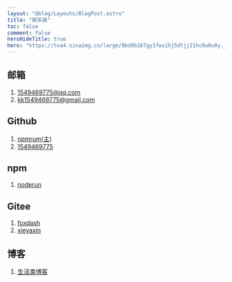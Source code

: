 ```yaml
---
layout: "@blog/Layouts/BlogPost.astro"
title: "联系我"
toc: false
comment: false
heroHideTitle: true
hero: "https://tva4.sinaimg.cn/large/9bd9b167gy1fwsihj5dtjj21hc0u0u0y.jpg"
---
```

## 邮箱
1. 1549469775@qq.com
2. kk1549469775@gmail.com

## Github
1. [npmrum(主)](https://github.com/npmrun)
2. [1549469775](https://github.com/1549469775)

## npm
1. [noderun](https://www.npmjs.com/~noderun)

## Gitee
1. [foxdash](https://gitee.com/foxdash)
1. [xieyaxin](https://gitee.com/xieyaxin)

## 博客
1. [生活类博客](https://xieyaxin.top)